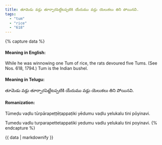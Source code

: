 ```yaml
---
title: తూమెడు వడ్లు తూర్పారపెట్టేటప్పటికి యేదుము వడ్లు యెలుకలు తిని పోయినవి.
tags:
  - "tum"
  - "rice"
  - "618"
---
```


{% capture data %}
#### Meaning in English:
While he was winnowing one Tum of rice, the rats devoured five Tums.
(See Nos. 618, 1794.)
Tum is the Indian bushel.

#### Meaning in Telugu:
తూమెడు వడ్లు తూర్పారపెట్టేటప్పటికి యేదుము వడ్లు యెలుకలు తిని పోయినవి.

#### Romanization:
Tūmeḍu vaḍlu tūrpārapeṭṭēṭappaṭiki yēdumu vaḍlu yelukalu tini pōyinavi.

Tumedu vadlu turparapettetappatiki yedumu vadlu yelukalu tini poyinavi.
{% endcapture %}

{{ data | markdownify }}


